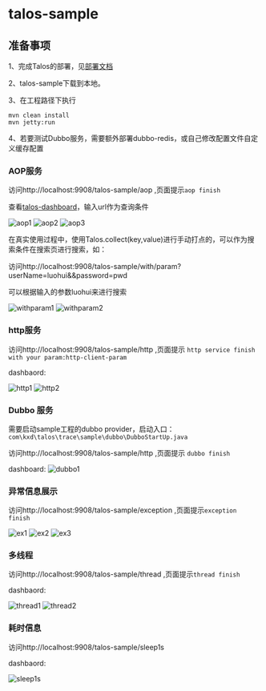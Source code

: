 # talos-sample

## 准备事项

1、完成Talos的部署，见[部署文档](https://kplxq.github.io/2017/12/15/%E9%83%A8%E7%BD%B2%E6%96%87%E6%A1%A3/)

2、talos-sample下载到本地。

3、在工程路径下执行

```
mvn clean install
mvn jetty:run
```

4、若要测试Dubbo服务，需要额外部署dubbo-redis，或自己修改配置文件自定义缓存配置

### AOP服务

访问http://localhost:9908/talos-sample/aop ,页面提示`aop finish`

查看[talos-dashboard](http://talos-dashboard:8080/talos-dashboard/search/page)，输入url作为查询条件

![aop1](https://kplxq.github.io/img/talos/aop1.png)
![aop2](https://kplxq.github.io/img/talos/aop2.png)
![aop3](https://kplxq.github.io/img/talos/aop3.png)

在真实使用过程中，使用Talos.collect(key,value)进行手动打点的，可以作为搜索条件在搜索页进行搜索，如：

访问http://localhost:9908/talos-sample/with/param?userName=luohui&&password=pwd

可以根据输入的参数luohui来进行搜索

![withparam1](https://kplxq.github.io/img/talos/withparam1.png)
![withparam2](https://kplxq.github.io/img/talos/withparam2.png)



### http服务

访问http://localhost:9908/talos-sample/http ,页面提示 `http service finish with your param:http-client-param`

dashbaord:

![http1](https://kplxq.github.io/img/talos/http1.png)
![http2](https://kplxq.github.io/img/talos/http2.png)

### Dubbo 服务

需要启动sample工程的dubbo provider，启动入口：`com\kxd\talos\trace\sample\dubbo\DubboStartUp.java`

访问http://localhost:9908/talos-sample/http ,页面提示 `dubbo finish`

dashboard:
![dubbo1](https://kplxq.github.io/img/talos/dubbo1.png)


### 异常信息展示

访问http://localhost:9908/talos-sample/exception ,页面提示`exception finish`

![ex1](https://kplxq.github.io/img/talos/ex1.png)
![ex2](https://kplxq.github.io/img/talos/ex2.png)
![ex3](https://kplxq.github.io/img/talos/ex3.png)

### 多线程

访问http://localhost:9908/talos-sample/thread ,页面提示`thread finish`

dashbaord:

![thread1](https://kplxq.github.io/img/talos/thread1.png)
![thread2](https://kplxq.github.io/img/talos/thread2.png)

### 耗时信息

访问http://localhost:9908/talos-sample/sleep1s

dashbaord:

![sleep1s](https://kplxq.github.io/img/talos/sleep1s.png)